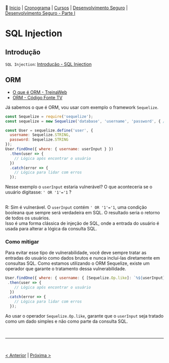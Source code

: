 👾 [Inicio](https://rayanepimentel.github.io/InfoSec-iniciante/) | [Cronograma](https://rayanepimentel.github.io/InfoSec-iniciante/cronograma/) | [Cursos](https://rayanepimentel.github.io/InfoSec-iniciante/cursos/) | [Desenvolvimento Seguro](https://rayanepimentel.github.io/InfoSec-iniciante/cursos/desenvolvimento-seguro/) | [Desenvolvimento Seguro - Parte I](https://rayanepimentel.github.io/InfoSec-iniciante/cursos/desenvolvimento-seguro/desenvolvimento-seguro1/inicio)


# SQL Injection

## Introdução

`SQL Injection`: [Introdução - SQL Injection](../../Security-for-developers/09-sql.md)


## ORM

- [O que é ORM - TreinaWeb](https://www.treinaweb.com.br/blog/o-que-e-orm)
- [ORM - Código Fonte TV](https://www.youtube.com/watch?v=snOXxJa31GI&ab_channel=C%C3%B3digoFonteTV)


Já sabemos o que é ORM, vou usar com exemplo o framework `Sequelize`.

```js
const Sequelize = require('sequelize');
const sequelize = new Sequelize('database', 'username', 'password', { /* connection details */ });

const User = sequelize.define('user', {
  username: Sequelize.STRING,
  password: Sequelize.STRING
});
User.findOne({ where: { username: userInput } })
  .then(user => {
    // Lógica após encontrar o usuário
  })
  .catch(error => {
    // Lógica para lidar com erros
  });
```

Nesse exemplo o `userInput` estaria vulnerável? O que aconteceria se o usuário digitasse: `' OR '1'='1` ?  
<br>

R: Sim é vulnerável. O `userInput` contém `' OR '1'='1`, uma condição booleana que sempre será verdadeira em SQL. O resultado seria o retorno de todos os usuários.
<br>
Isso é uma forma clássica de injeção de SQL, onde a entrada do usuário é usada para alterar a lógica da consulta SQL.

### Como mitigar


Para evitar esse tipo de vulnerabilidade, você deve sempre tratar as entradas do usuário como dados brutos e nunca incluí-las diretamente em consultas SQL. Como estamos utilizando o ORM Sequelize, existe um operador que garante o tratamento dessa vulnerabilidade.

```js
User.findOne({ where: { username: { [Sequelize.Op.like]: `%${userInput}%` } } })
 .then(user => {
    // Lógica após encontrar o usuário
  })
 .catch(error => {
    // Lógica para lidar com erros
  });
```

Ao usar o operador `Sequelize.Op.like`, garante que o `userInput` seja tratado como um dado simples e não como parte da consulta SQL.


<br>
<hr>
<br>

[< Anterior](inicio.md) | [Próxima >](03-InsecureRandomness.md)